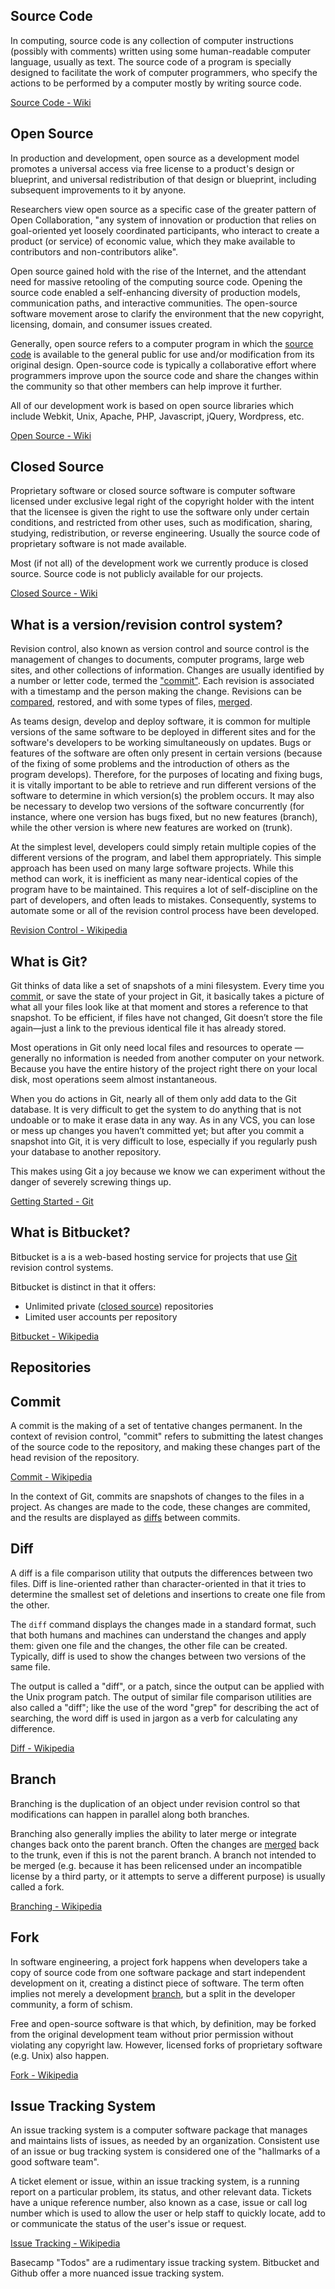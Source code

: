## Source Code

In computing, source code is any collection of computer instructions (possibly with comments) written using some human-readable computer language, usually as text. The source code of a program is specially designed to facilitate the work of computer programmers, who specify the actions to be performed by a computer mostly by writing source code.

[Source Code - Wiki][wiki-source]

## Open Source

In production and development, open source as a development model promotes a universal access via free license to a product's design or blueprint, and universal redistribution of that design or blueprint, including subsequent improvements to it by anyone.

Researchers view open source as a specific case of the greater pattern of Open Collaboration, "any system of innovation or production that relies on goal-oriented yet loosely coordinated participants, who interact to create a product (or service) of economic value, which they make available to contributors and non-contributors alike".

Open source gained hold with the rise of the Internet, and the attendant need for massive retooling of the computing source code. Opening the source code enabled a self-enhancing diversity of production models, communication paths, and interactive communities. The open-source software movement arose to clarify the environment that the new copyright, licensing, domain, and consumer issues created.
 
Generally, open source refers to a computer program in which the [source code](#source-code) is available to the general public for use and/or modification from its original design. Open-source code is typically a collaborative effort where programmers improve upon the source code and share the changes within the community so that other members can help improve it further.

All of our development work is based on open source libraries which include Webkit, Unix, Apache, PHP, Javascript, jQuery, Wordpress, etc.

[Open Source - Wiki][wiki-osource]

## Closed Source

Proprietary software or closed source software is computer software licensed under exclusive legal right of the copyright holder with the intent that the licensee is given the right to use the software only under certain conditions, and restricted from other uses, such as modification, sharing, studying, redistribution, or reverse engineering. Usually the source code of proprietary software is not made available.

Most (if not all) of the development work we currently produce is closed source. Source code is not publicly available for our projects.

[Closed Source - Wiki][wiki-csource]

## What is a version/revision control system?

Revision control, also known as version control and source control is the management of changes to documents, computer programs, large web sites, and other collections of information. Changes are usually identified by a number or letter code, termed the ["commit"](#commit). Each revision is associated with a timestamp and the person making the change. Revisions can be [compared](#diff), restored, and with some types of files, [merged](#merge).

As teams design, develop and deploy software, it is common for multiple versions of the same software to be deployed in different sites and for the software's developers to be working simultaneously on updates. Bugs or features of the software are often only present in certain versions (because of the fixing of some problems and the introduction of others as the program develops). Therefore, for the purposes of locating and fixing bugs, it is vitally important to be able to retrieve and run different versions of the software to determine in which version(s) the problem occurs. It may also be necessary to develop two versions of the software concurrently (for instance, where one version has bugs fixed, but no new features (branch), while the other version is where new features are worked on (trunk).

At the simplest level, developers could simply retain multiple copies of the different versions of the program, and label them appropriately. This simple approach has been used on many large software projects. While this method can work, it is inefficient as many near-identical copies of the program have to be maintained. This requires a lot of self-discipline on the part of developers, and often leads to mistakes. Consequently, systems to automate some or all of the revision control process have been developed.

[Revision Control - Wikipedia][wiki-revisioncontrol]

## What is Git?

Git thinks of data like a set of snapshots of a mini filesystem. Every time you [commit](#commit), or save the state of your project in Git, it basically takes a picture of what all your files look like at that moment and stores a reference to that snapshot. To be efficient, if files have not changed, Git doesn’t store the file again—just a link to the previous identical file it has already stored.

Most operations in Git only need local files and resources to operate — generally no information is needed from another computer on your network. Because you have the entire history of the project right there on your local disk, most operations seem almost instantaneous.

When you do actions in Git, nearly all of them only add data to the Git database. It is very difficult to get the system to do anything that is not undoable or to make it erase data in any way. As in any VCS, you can lose or mess up changes you haven’t committed yet; but after you commit a snapshot into Git, it is very difficult to lose, especially if you regularly push your database to another repository.

This makes using Git a joy because we know we can experiment without the danger of severely screwing things up.

[Getting Started - Git][git-basics]

## What is Bitbucket?

Bitbucket is a is a web-based hosting service for projects that use [Git](#what-is-git) revision control systems.

Bitbucket is distinct in that it offers:

* Unlimited private ([closed source](#closed-source)) repositories
* Limited user accounts per repository

[Bitbucket - Wikipedia][wiki-bitbucket]

## Repositories

## Commit

A commit is the making of a set of tentative changes permanent. In the context of revision control, "commit" refers to submitting the latest changes of the source code to the repository, and making these changes part of the head revision of the repository.

[Commit - Wikipedia][wiki-commit]

In the context of Git, commits are snapshots of changes to the files in a project. As changes are made to the code, these changes are commited, and the results are displayed as [diffs](#diff) between commits.

## Diff

A diff is a file comparison utility that outputs the differences between two files. Diff is line-oriented rather than character-oriented in that it tries to determine the smallest set of deletions and insertions to create one file from the other. 

The `diff` command displays the changes made in a standard format, such that both humans and machines can understand the changes and apply them: given one file and the changes, the other file can be created. Typically, diff is used to show the changes between two versions of the same file.

The output is called a "diff", or a patch, since the output can be applied with the Unix program patch. The output of similar file comparison utilities are also called a "diff"; like the use of the word "grep" for describing the act of searching, the word diff is used in jargon as a verb for calculating any difference.

[Diff - Wikipedia][wiki-diff]

## Branch

Branching is the duplication of an object under revision control so that modifications can happen in parallel along both branches.

Branching also generally implies the ability to later merge or integrate changes back onto the parent branch. Often the changes are [merged](#merge) back to the trunk, even if this is not the parent branch. A branch not intended to be merged (e.g. because it has been relicensed under an incompatible license by a third party, or it attempts to serve a different purpose) is usually called a fork.

[Branching - Wikipedia][wiki-branch]

## Fork

In software engineering, a project fork happens when developers take a copy of source code from one software package and start independent development on it, creating a distinct piece of software. The term often implies not merely a development [branch](#branch), but a split in the developer community, a form of schism.

Free and open-source software is that which, by definition, may be forked from the original development team without prior permission without violating any copyright law. However, licensed forks of proprietary software (e.g. Unix) also happen.

[Fork - Wikipedia][wiki-fork]

## Issue Tracking System

An issue tracking system is a computer software package that manages and maintains lists of issues, as needed by an organization. Consistent use of an issue or bug tracking system is considered one of the "hallmarks of a good software team".

A ticket element or issue, within an issue tracking system, is a running report on a particular problem, its status, and other relevant data. Tickets have a unique reference number, also known as a case, issue or call log number which is used to allow the user or help staff to quickly locate, add to or communicate the status of the user's issue or request.

[Issue Tracking - Wikipedia][wiki-issue]

Basecamp "Todos" are a rudimentary issue tracking system. Bitbucket and Github offer a more nuanced issue tracking system.

[wiki-bitbucket]: http://en.wikipedia.org/wiki/Bitbucket
[wiki-revisioncontrol]: http://en.wikipedia.org/wiki/Revision_control
[git-basics]: http://git-scm.com/book/en/Getting-Started-Git-Basics
[wiki-source]: http://en.wikipedia.org/wiki/Source_code
[wiki-osource]: http://en.wikipedia.org/wiki/Open_source
[wiki-csource]: http://en.wikipedia.org/wiki/Closed_source
[wiki-commit]: http://en.wikipedia.org/wiki/Commit_(data_management)
[wiki-diff]: http://en.wikipedia.org/wiki/Diff
[wiki-branch]: http://en.wikipedia.org/wiki/Branching_(revision_control)
[wiki-fork]: http://en.wikipedia.org/wiki/Fork_(software_development)
[wiki-issue]: http://en.wikipedia.org/wiki/Issue_tracking_system
